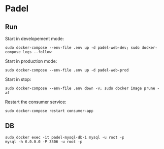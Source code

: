 # Padel

## Run

Start in developement mode:

    sudo docker-compose --env-file .env up -d padel-web-dev; sudo docker-compose logs --follow

Start in production mode:

    sudo docker-compose --env-file .env up -d padel-web-prod
    
Start in stop:

    sudo docker-compose --env-file .env down -v; sudo docker image prune -af

Restart the consumer service:

    sudo docker-compose restart consumer-app

## DB

    sudo docker exec -it padel-mysql-db-1 mysql -u root -p
    mysql -h 0.0.0.0 -P 3306 -u root -p